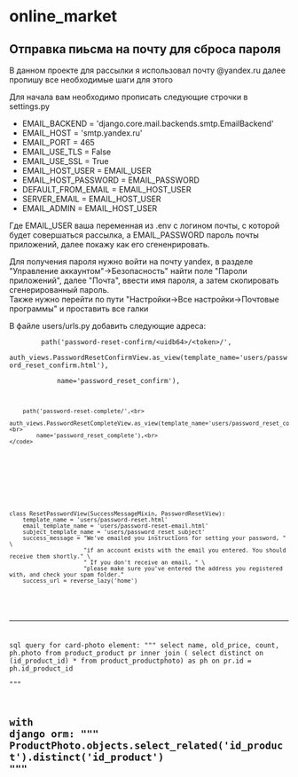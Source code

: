 # online_market






<h2> Отправка пиьсма на почту для сброса пароля</h2>

<p>В данном проекте для рассылки я использовал почту @yandex.ru далее пропишу все необходимые шаги для этого</p>

<p>Для начала вам необходимо прописать следующие строчки в settings.py
        <ul>
            <li>EMAIL_BACKEND = 'django.core.mail.backends.smtp.EmailBackend'</li>
            <li>EMAIL_HOST = 'smtp.yandex.ru'</li>
            <li>EMAIL_PORT = 465</li>
            <li>EMAIL_USE_TLS = False</li>
            <li>EMAIL_USE_SSL = True</li>
            <li>EMAIL_HOST_USER = EMAIL_USER</li>
            <li>EMAIL_HOST_PASSWORD = EMAIL_PASSWORD</li>
            <li>DEFAULT_FROM_EMAIL = EMAIL_HOST_USER</li>
            <li>SERVER_EMAIL = EMAIL_HOST_USER</li>
            <li>EMAIL_ADMIN = EMAIL_HOST_USER</li>
        </ul>
    Где EMAIL_USER ваша переменная из .env с логином почты, с которой будет совершаться рассылка,
    а EMAIL_PASSWORD пароль почты приложений, далее покажу как его сгененрировать.
</p>

<p>     Для получения пароля нужно войти на почту yandex, в разделе "Управление аккаунтом"->Безопасность" 
    найти поле "Пароли приложений", далее "Почта", ввести имя пароля, а затем скопировать сгенерированный пароль. 
    <br>
    Также нужно перейти по пути "Настройки->Все настройки->Почтовые программы" и проставить все галки<div class=""></div>
</p>


<p>
    В файле users/urls.py добавить следующие адреса:<br>
    <code>
        path('password-reset-confirm/&ltuidb64&gt/&lttoken&gt/',
            auth_views.PasswordResetConfirmView.as_view(template_name='users/password_reset_confirm.html'),<br>
            name='password_reset_confirm'),<br>
       
        path('password-reset-complete/',<br>
            auth_views.PasswordResetCompleteView.as_view(template_name='users/password_reset_complete.html'),<br>
            name='password_reset_complete'),<br>
    </code>
</p> 

<p> 
    
<code>
class ResetPasswordView(SuccessMessageMixin, PasswordResetView):
    template_name = 'users/password-reset.html'
    email_template_name = 'users/password-reset-email.html'
    subject_template_name = 'users/password_reset_subject'
    success_message = "We've emailed you instructions for setting your password, " \
                      "if an account exists with the email you entered. You should receive them shortly." \
                      " If you don't receive an email, " \
                      "please make sure you've entered the address you registered with, and check your spam folder."
    success_url = reverse_lazy('home')    
</code>
</p>





---------------------------------------
sql query for card-photo element:
"""
    select name, old_price, count, ph.photo  from product_product pr
    inner join ( 
        select distinct on (id_product_id) * from product_productphoto) as ph on pr.id = ph.id_product_id  
"""

with django orm:
"""
    ProductPhoto.objects.select_related('id_product').distinct('id_product')
"""
-----------------------------------------



